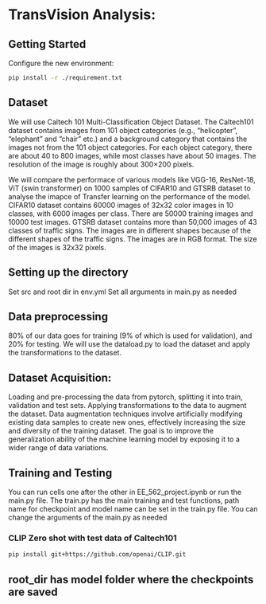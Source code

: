 # TransVision Analysis:
## Getting Started 
Configure the new environment:

```sh
pip install -r ./requirement.txt
```

## Dataset 
We will use Caltech 101 Multi-Classification Object Dataset. The Caltech101 dataset contains images from 101 object categories (e.g., “helicopter”, “elephant” and “chair” etc.) and a background category that contains the images not from the 101 object categories. For each object category, there are about 40 to 800 images, while most classes have about 50 images. The resolution of the image is roughly about 300×200 pixels.

We will compare the performace of various models like VGG-16, ResNet-18, ViT (swin transformer) on  1000 samples of CIFAR10 and GTSRB dataset to analyse the imapce of Transfer learning on the performance of the model. CIFAR10 dataset contains 60000 images of 32x32 color images in 10 classes, with 6000 images per class. There are 50000 training images and 10000 test images. GTSRB dataset contains more than 50,000 images of 43 classes of traffic signs. The images are in different shapes because of the different shapes of the traffic signs. The images are in RGB format. The size of the images is 32x32 pixels. 

## Setting up the directory
Set src and root dir in env.yml
Set all arguments in main.py as needed
## Data preprocessing
80% of our data goes for training (9% of which is used for validation), and 20% for testing. We will use the dataload.py to load the dataset and apply the transformations to the dataset.

## Dataset Acquisition: 
Loading and pre-processing the data from pytorch, splitting it into train, validation and test sets. Applying transformations to the data to augment the dataset. Data augmentation techniques involve artificially modifying existing data samples to create new ones, effectively increasing the size and diversity of the training dataset. The goal is to improve the generalization ability of the machine learning model by exposing it to a wider range of data variations.

## Training and Testing
You can run cells one after the other in EE_562_project.ipynb or run the main.py file. The
train.py has the main training and test functions, path name for checkpoint and model name can be set in the train.py file.
You can change the arguments of the main.py as needed

### CLIP Zero shot with test data of Caltech101
```sh
pip install git+https://github.com/openai/CLIP.git
```

## root_dir has model folder where the checkpoints are saved
